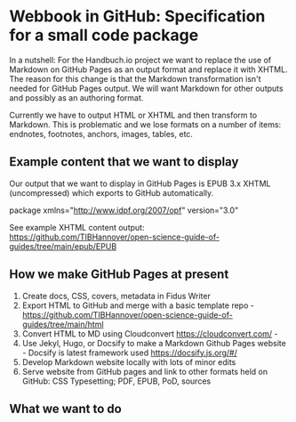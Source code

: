 # Webbook in GitHub: Specification for a small code package

In a nutshell: For the Handbuch.io project we want to replace the use of Markdown on GitHub Pages as an output format and replace it with XHTML. The reason for this change is that the Markdown transformation isn't needed for GitHub Pages output. We will want Markdown for other outputs and possibly as an authoring format.  

Currently we have to output HTML or XHTML and then transform to Markdown. This is problematic and we lose formats on a number of items: endnotes, footnotes, anchors, images, tables, etc.

## Example content that we want to display

Our output that we want to display in GitHub Pages is EPUB 3.x XHTML (uncompressed) which exports to GitHub automatically.

package xmlns="http://www.idpf.org/2007/opf" version="3.0"

See example XHTML content output: https://github.com/TIBHannover/open-science-guide-of-guides/tree/main/epub/EPUB

## How we make GitHub Pages at present

  1. Create docs, CSS, covers, metadata in Fidus Writer
  2. Export HTML to GitHub and merge with a basic template repo - https://github.com/TIBHannover/open-science-guide-of-guides/tree/main/html
  3. Convert HTML to MD using Cloudconvert https://cloudconvert.com/ - 
  4. Use Jekyl, Hugo, or Docsify to make a Markdown Github Pages website - Docsify is latest framework used https://docsify.js.org/#/
  5. Develop Markdown website locally with lots of minor edits
  6. Serve website from GitHub pages and link to other formats held on GitHub: CSS Typesetting; PDF, EPUB, PoD, sources

## What we want to do

